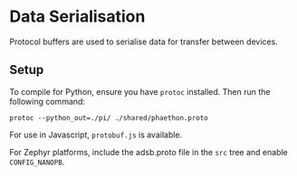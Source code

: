 # Data Serialisation
Protocol buffers are used to serialise data for transfer between devices.

## Setup
To compile for Python, ensure you have `protoc` installed. Then run the
following command:
```
protoc --python_out=./pi/ ./shared/phaethon.proto
```

For use in Javascript, `protobuf.js` is available.

For Zephyr platforms, include the adsb.proto file in the `src` tree and
enable `CONFIG_NANOPB`.